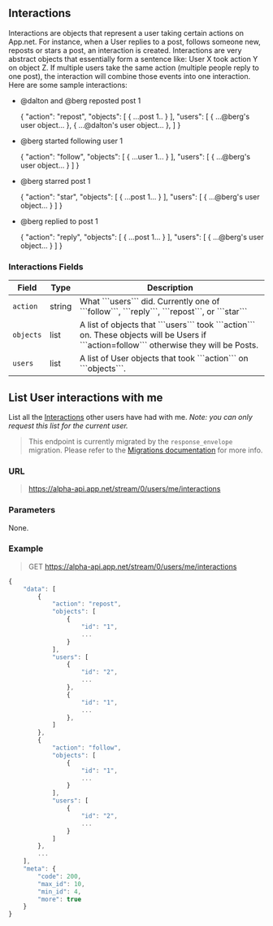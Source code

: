 ## Interactions

Interactions are objects that represent a user taking certain actions on App.net. For instance, when a User replies to a post, follows someone new, reposts or stars a post, an interaction is created. Interactions are very abstract objects that essentially form a sentence like: User X took action Y on object Z. If multiple users take the same action (multiple people reply to one post), the interaction will combine those events into one interaction. Here are some sample interactions:

* @dalton and @berg reposted post 1

    {
        "action": "repost",
        "objects": [
            {
                ...post 1..
            }
        ],
        "users": [
            {
                ...@berg's user object...
            },
            {
                ...@dalton's user object...
            },
        ]
    }

* @berg started following user 1

    {
        "action": "follow",
        "objects": [
            {
                ...user 1...
            }
        ],
        "users": [
            {
                ...@berg's user object...
            }
        ]
    }

* @berg starred post 1

    {
        "action": "star",
        "objects": [
            {
                ...post 1...
            }
        ],
        "users": [
            {
                ...@berg's user object...
            }
        ]
    }

* @berg replied to post 1

    {
        "action": "reply",
        "objects": [
            {
                ...post 1...
            }
        ],
        "users": [
            {
                ...@berg's user object...
            }
        ]
    }


### Interactions Fields

<table>
    <thead>
        <tr>
            <th>Field</th>
            <th>Type</th>
            <th>Description</th>
        </tr>
    </thead>
    <tbody>
        <tr>
            <td><code>action</code></td>
            <td>string</td>
            <td>What ```users``` did. Currently one of ```follow```, ```reply```, ```repost```, or ```star```</td>
        </tr>
        <tr>
            <td><code>objects</code></td>
            <td>list</td>
            <td>A list of objects that ```users``` took ```action``` on. These objects will be Users if ```action=follow``` otherwise they will be Posts.</td>
        </tr>
        <tr>
            <td><code>users</code></td>
            <td>list</td>
            <td>A list of User objects that took ```action``` on ```objects```.</td>
        </tr>
    </tbody>
</table>

## List User interactions with me

List all the [Interactions](../objects/interactions.md) other users have had with me. *Note: you can only request this list for the current user.*

> This endpoint is currently migrated by the ```response_envelope``` migration. Please refer to the [Migrations documentation](/appdotnet/api-spec/blob/master/migrations.md#current-migrations) for more info.

### URL
> https://alpha-api.app.net/stream/0/users/me/interactions

### Parameters

None.

### Example

> GET https://alpha-api.app.net/stream/0/users/me/interactions
```js
{
    "data": [
        {
            "action": "repost",
            "objects": [
                {
                    "id": "1",
                    ...
                }
            ],
            "users": [
                {
                    "id": "2",
                    ...
                },
                {
                    "id": "1",
                    ...
                },
            ]
        },
        {
            "action": "follow",
            "objects": [
                {
                    "id": "1",
                    ...
                }
            ],
            "users": [
                {
                    "id": "2",
                    ...
                }
            ]
        },
        ...
    ],
    "meta": {
        "code": 200,
        "max_id": 10,
        "min_id": 4,
        "more": true
    }
}
```